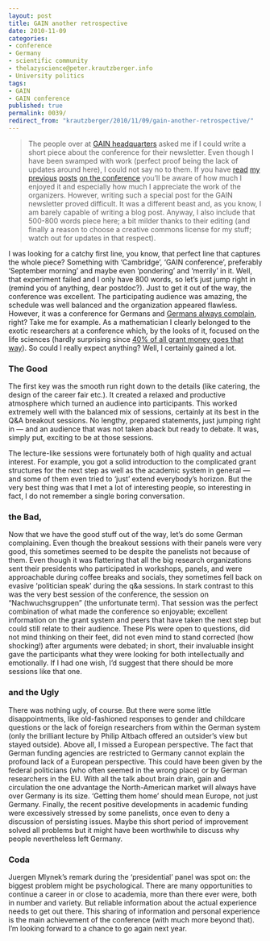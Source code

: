 ```yaml
---
layout: post
title: GAIN another retrospective
date: 2010-11-09
categories:
- conference
- Germany
- scientific community
- thelazyscience@peter.krautzberger.info
- University politics
tags:
- GAIN
- GAIN conference
published: true
permalink: 0039/
redirect_from: "krautzberger/2010/11/09/gain-another-retrospective/"
---
```


> The people over at [<span class="caps">GAIN</span> headquarters](http://www.gain-network.org/) asked me if I could write a short piece about the conference for their newsletter. Even though I have been swamped with work (perfect proof being the lack of updates around here), I could not say no to them. If you have [read](http://peter.krautzberger.info/2010/09/gain_conference_part1) [my](http://peter.krautzberger.info/2010/09/gain_conference_part2) [previous](http://peter.krautzberger.info/2010/09/gain_conference_part3) [posts](http://peter.krautzberger.info/2010/09/gain_conference_part4) [on the conference](http://peter.krautzberger.info/2010/09/gain_conference_part5) you’ll be aware of how much I enjoyed it and especially how much I appreciate the work of the organizers. However, writing such a special post for the <span class="caps">GAIN</span> newsletter proved difficult. It was a different beast and, as you know, I am barely capable of writing a blog post. Anyway, I also include that 500-800 words piece here; a bit milder thanks to their editing (and finally a reason to choose a creative commons license for my stuff; watch out for updates in that respect).

I was looking for a catchy first line, you know, that perfect line that captures the whole piece? Something with ‘Cambridge’, ‘<span class="caps">GAIN</span> conference’, preferably ‘September morning’ and maybe even ‘pondering’ and ‘merrily’ in it. Well, that experiment failed and I only have 800 words, so let’s just jump right in (remind you of anything, dear postdoc?). Just to get it out of the way, the conference was excellent. The participating audience was amazing, the schedule was well balanced and the organization appeared flawless. However, it was a conference for Germans and [Germans always complain](http://www.spiegel.de/international/0,1518,417958,00.html), right? Take me for example. As a mathematician I clearly belonged to the exotic researchers at a conference which, by the looks of it, focused on the life sciences (hardly surprising since [40% of all grant money goes that way](http://www.dfg.de/download/pdf/dfg_magazin/wissenschaftliche_karriere/heisenberg_treffen_2010/erc_foerderung.pdf)). So could I really expect anything? Well, I certainly gained a lot.

### The Good

The first key was the smooth run right down to the details (like catering, the design of the career fair etc.). It created a relaxed and productive atmosphere which turned an audience into participants. This worked extremely well with the balanced mix of sessions, certainly at its best in the Q&A breakout sessions. No lengthy, prepared statements, just jumping right in — and an audience that was not taken aback but ready to debate. It was, simply put, exciting to be at those sessions.

The lecture-like sessions were fortunately both of high quality and actual interest. For example, you got a solid introduction to the complicated grant structures for the next step as well as the academic system in general — and some of them even tried to ‘just’ extend everybody’s horizon. But the very best thing was that I met a lot of interesting people, so interesting in fact, I do not remember a single boring conversation.

### the Bad,

Now that we have the good stuff out of the way, let’s do some German complaining. Even though the breakout sessions with their panels were very good, this sometimes seemed to be despite the panelists not because of them. Even though it was flattering that all the big research organizations sent their presidents who participated in workshops, panels, and were approachable during coffee breaks and socials, they sometimes fell back on evasive ‘politician speak’ during the q&a sessions. In stark contrast to this was the very best session of the conference, the session on “Nachwuchsgruppen” (the unfortunate term). That session was the perfect combination of what made the conference so enjoyable; excellent information on the grant system and peers that have taken the next step but could still relate to their audience. These PIs were open to questions, did not mind thinking on their feet, did not even mind to stand corrected (how shocking!) after arguments were debated; in short, their invaluable insight gave the participants what they were looking for both intellectually and emotionally. If I had one wish, I’d suggest that there should be more sessions like that one.

### and the Ugly

There was nothing ugly, of course. But there were some little disappointments, like old-fashioned responses to gender and childcare questions or the lack of foreign researchers from within the German system (only the brilliant lecture by Philip Altbach offered an outsider’s view but stayed outside). Above all, I missed a European perspective. The fact that German funding agencies are restricted to Germany cannot explain the profound lack of a European perspective. This could have been given by the federal politicians (who often seemed in the wrong place) or by German researchers in the EU. With all the talk about brain drain, gain and circulation the one advantage the North-American market will always have over Germany is its size. ‘Getting them home’ should mean Europe, not just Germany. Finally, the recent positive developments in academic funding were excessively stressed by some panelists, once even to deny a discussion of persisting issues. Maybe this short period of improvement solved all problems but it might have been worthwhile to discuss why people nevertheless left Germany.

### Coda

Juergen Mlynek’s remark during the ‘presidential’ panel was spot on: the biggest problem might be psychological. There are many opportunities to continue a career in or close to academia, more than there ever were, both in number and variety. But reliable information about the actual experience needs to get out there. This sharing of information and personal experience is the main achievement of the conference (with much more beyond that). I’m looking forward to a chance to go again next year.
